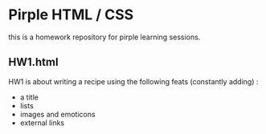 # Pirple HTML / CSS

this is a homework repository for pirple learning sessions.

## HW1.html
HW1 is about writing a recipe using the following feats (constantly adding) :
  - a title
  - lists
  - images and emoticons
  - external links
